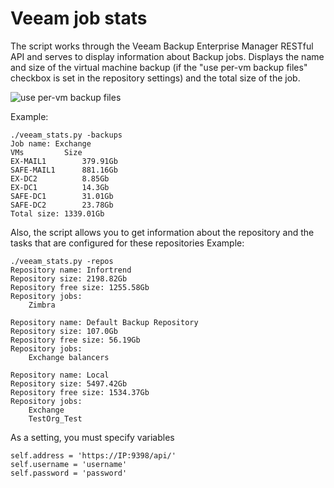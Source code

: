# Veeam job stats

The script works through the Veeam Backup Enterprise Manager RESTful API and serves to display information about Backup jobs. Displays the name and size of the virtual machine backup (if the "use per-vm backup files" checkbox is set in the repository settings) and the total size of the job.

![use per-vm backup files](https://d1ro8r1rbfn3jf.cloudfront.net/ms_22938/QfYd2NYPC2tRHneAKIKt407FHJ1HIg/veeam%2Boncloud%2B%2528RDP%2529%2B2018-02-16%2B08-52-38.png?Expires=1518846794&Signature=D8Ddw-NxrwaANDT0W9nxtS6Y~5BDOj2Od4F9tud1C1-vE0FlCf1QbGWwo1MBsunGaTanGTtezMJXjD5zAvGHfNeIU7C-Cq~f7Es1hs4x-AlUvkNltTU3T~6aWWqpNQWYdS7hz6ByoxlQKP5WRUWuJPaI3Co~802Ss2K0V5JU-PPx9N3OehHRhw9ZvxopVRiw1BwIkQnwCivbxQ39GNuSd5ceJ49kl5d3TxihIH21CE-NsIK169aWYHaGJonEeQQBSf9AHQf9QE5TFwyrp9xteqk1G4id-eaoIjFfSTTx9dPYD8Gz-mtEWsI1v49yFTKS1Ian3A77wqUvWyKCbqAdlg__&Key-Pair-Id=APKAJHEJJBIZWFB73RSA)


Example:
```
./veeam_stats.py -backups
Job name: Exchange
VMs			Size
EX-MAIL1		379.91Gb
SAFE-MAIL1		881.16Gb
EX-DC2			8.85Gb
EX-DC1			14.3Gb
SAFE-DC1		31.01Gb
SAFE-DC2		23.78Gb
Total size: 1339.01Gb
```
Also, the script allows you to get information about the repository and the tasks that are configured for these repositories
Example:
```
./veeam_stats.py -repos
Repository name: Infortrend
Repository size: 2198.82Gb
Repository free size: 1255.58Gb
Repository jobs:
	Zimbra

Repository name: Default Backup Repository
Repository size: 107.0Gb
Repository free size: 56.19Gb
Repository jobs:
	Exchange balancers

Repository name: Local
Repository size: 5497.42Gb
Repository free size: 1534.37Gb
Repository jobs:
	Exchange
	TestOrg_Test
```

As a setting, you must specify variables
```
self.address = 'https://IP:9398/api/'
self.username = 'username'
self.password = 'password'
```
